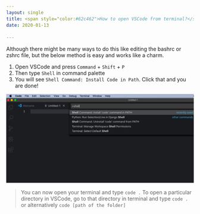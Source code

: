 ```yaml
---
layout: single
title: <span style="color:#62c462">How to open VSCode from terminal?</span>
date: 2020-01-13

---
```

Although there might be many ways to do this like editing the bashrc or zshrc file, but the below method is easy and works like a charm.

1. Open VSCode and press `Command` + `Shift` + `P`
2. Then type `Shell` in command palette
3. You will see `Shell Command: Install Code in Path`. 
   Click that and you are done!

![VSCode Shell](../../assets/images/vscode_shell.png)

> You can now open your terminal and type `code .`
> To open a particular directory in VSCode, go to that directory in terminal and type `code .` or alternatively `code [path of the folder]`
